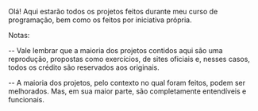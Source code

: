 Olá! Aqui estarão todos os projetos feitos durante meu curso de programação, bem como os feitos por iniciativa própria.

Notas:

-- Vale lembrar que a maioria dos projetos contidos aqui são uma reprodução, propostas como exercícios, de sites oficiais e, nesses casos, todos os crédito são reservados aos originais.

-- A maioria dos projetos, pelo contexto no qual foram feitos, podem ser melhorados. Mas, em sua maior parte, são completamente entendíveis e funcionais.
